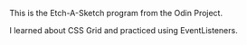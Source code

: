 This is the Etch-A-Sketch program from the Odin Project.

I learned about CSS Grid and practiced using EventListeners.